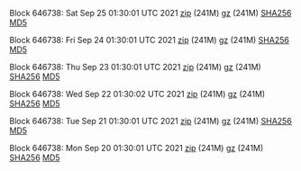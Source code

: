 Block 646738: Sat Sep 25 01:30:01 UTC 2021 [zip](https://files.01coin.io/mainnet/2021-09-25/bootstrap.dat.zip) (241M) [gz](https://files.01coin.io/mainnet/2021-09-25/bootstrap.dat.tar.gz) (241M) [SHA256](https://files.01coin.io/mainnet/2021-09-25/sha256.txt) [MD5](https://files.01coin.io/mainnet/2021-09-25/md5.txt)

Block 646738: Fri Sep 24 01:30:01 UTC 2021 [zip](https://files.01coin.io/mainnet/2021-09-24/bootstrap.dat.zip) (241M) [gz](https://files.01coin.io/mainnet/2021-09-24/bootstrap.dat.tar.gz) (241M) [SHA256](https://files.01coin.io/mainnet/2021-09-24/sha256.txt) [MD5](https://files.01coin.io/mainnet/2021-09-24/md5.txt)

Block 646738: Thu Sep 23 01:30:01 UTC 2021 [zip](https://files.01coin.io/mainnet/2021-09-23/bootstrap.dat.zip) (241M) [gz](https://files.01coin.io/mainnet/2021-09-23/bootstrap.dat.tar.gz) (241M) [SHA256](https://files.01coin.io/mainnet/2021-09-23/sha256.txt) [MD5](https://files.01coin.io/mainnet/2021-09-23/md5.txt)

Block 646738: Wed Sep 22 01:30:02 UTC 2021 [zip](https://files.01coin.io/mainnet/2021-09-22/bootstrap.dat.zip) (241M) [gz](https://files.01coin.io/mainnet/2021-09-22/bootstrap.dat.tar.gz) (241M) [SHA256](https://files.01coin.io/mainnet/2021-09-22/sha256.txt) [MD5](https://files.01coin.io/mainnet/2021-09-22/md5.txt)

Block 646738: Tue Sep 21 01:30:01 UTC 2021 [zip](https://files.01coin.io/mainnet/2021-09-21/bootstrap.dat.zip) (241M) [gz](https://files.01coin.io/mainnet/2021-09-21/bootstrap.dat.tar.gz) (241M) [SHA256](https://files.01coin.io/mainnet/2021-09-21/sha256.txt) [MD5](https://files.01coin.io/mainnet/2021-09-21/md5.txt)

Block 646738: Mon Sep 20 01:30:01 UTC 2021 [zip](https://files.01coin.io/mainnet/2021-09-20/bootstrap.dat.zip) (241M) [gz](https://files.01coin.io/mainnet/2021-09-20/bootstrap.dat.tar.gz) (241M) [SHA256](https://files.01coin.io/mainnet/2021-09-20/sha256.txt) [MD5](https://files.01coin.io/mainnet/2021-09-20/md5.txt)
